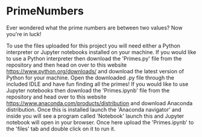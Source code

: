 # PrimeNumbers
Ever wondered what the prime numbers are between two values? Now you're in luck!

To use the files uploaded for this project you will need either a Python interpreter or Jupyter notebooks installed on your machine.
If you would like to use a Python interpreter then download the 'Primes.py' file from the repository and then head on over to this website https://www.python.org/downloads/ and download the latest version of Python for your machine. Open the downloaded .py file through the included IDLE and have fun finding all the primes!
If you would like to use Jupyter notebooks then download the 'Primes.ipynb' file from the repository and head over to this website https://www.anaconda.com/products/distribution and download Anaconda distribution. Once this is installed launch the 'Anaconda navigator' and inside you will see a program called 'Notebook' launch this and Jupyter notebook will open in your browser. Once here upload the 'Primes.ipynb' to the 'files' tab and double click on it to run it.
